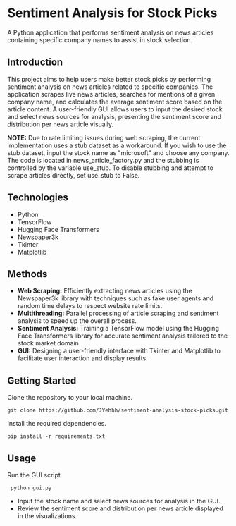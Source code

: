 # Sentiment Analysis for Stock Picks
A Python application that performs sentiment analysis on news articles containing specific company names to assist in stock selection.

## Introduction
This project aims to help users make better stock picks by performing sentiment analysis on news articles related to specific companies. The application scrapes live news articles, searches for mentions of a given company name, and calculates the average sentiment score based on the article content. A user-friendly GUI allows users to input the desired stock and select news sources for analysis, presenting the sentiment score and distribution per news article visually.

**NOTE:** Due to rate limiting issues during web scraping, the current implementation uses a stub dataset as a workaround. If you wish to use the stub dataset, input the stock name as "microsoft" and choose any company. The code is located in news_article_factory.py and the stubbing is controlled by the variable use_stub. To disable stubbing and attempt to scrape articles directly, set use_stub to False.

## Technologies
- Python
- TensorFlow
- Hugging Face Transformers
- Newspaper3k
- Tkinter
- Matplotlib

## Methods
- **Web Scraping:** Efficiently extracting news articles using the Newspaper3k library with techniques such as fake user agents and random time delays to respect website rate limits.
- **Multithreading:** Parallel processing of article scraping and sentiment analysis to speed up the overall process.
- **Sentiment Analysis:** Training a TensorFlow model using the Hugging Face Transformers library for accurate sentiment analysis tailored to the stock market domain.
- **GUI:** Designing a user-friendly interface with Tkinter and Matplotlib to facilitate user interaction and display results.

## Getting Started
Clone the repository to your local machine.

```
git clone https://github.com/JYehhh/sentiment-analysis-stock-picks.git
```

Install the required dependencies.

```
pip install -r requirements.txt
```

## Usage
Run the GUI script.

``` python gui.py```

- Input the stock name and select news sources for analysis in the GUI.
- Review the sentiment score and distribution per news article displayed in the visualizations.
